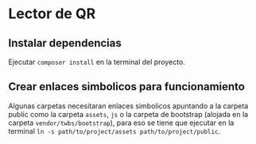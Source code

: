 # Lector de QR

## Instalar dependencias 
Ejecutar `composer install` en la terminal del proyecto.

## Crear enlaces simbolicos para funcionamiento
Algunas carpetas necesitaran enlaces simbolicos apuntando a la carpeta public como la carpeta `assets`, `js` o la carpeta de bootstrap (alojada en la carpeta `vendor/twbs/bootstrap`), para eso se tiene que ejecutar en la terminal `ln -s path/to/project/assets path/to/project/public`.
